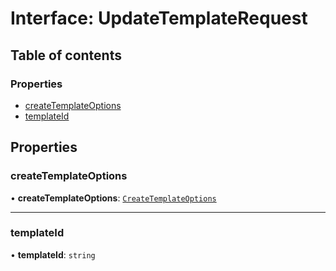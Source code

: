 # Interface: UpdateTemplateRequest

## Table of contents

### Properties

- [createTemplateOptions](UpdateTemplateRequest.md#createtemplateoptions)
- [templateId](UpdateTemplateRequest.md#templateid)

## Properties

### createTemplateOptions

• **createTemplateOptions**: [`CreateTemplateOptions`](CreateTemplateOptions.md)

___

### templateId

• **templateId**: `string`
